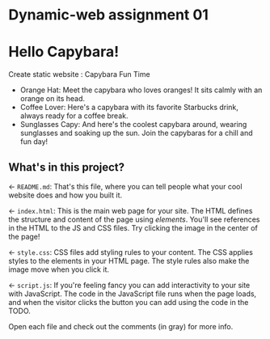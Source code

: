 # Dynamic-web assignment 01
# Hello Capybara!

Create static website : Capybara Fun Time
* Orange Hat: Meet the capybara who loves oranges! It sits calmly with an orange on its head.
* Coffee Lover: Here's a capybara with its favorite Starbucks drink, always ready for a coffee break.
* Sunglasses Capy: And here's the coolest capybara around, wearing sunglasses and soaking up the sun.
Join the capybaras for a chill and fun day!

## What's in this project?

← `README.md`: That's this file, where you can tell people what your cool website does and how you built it.

← `index.html`: This is the main web page for your site. The HTML defines the structure and content of the page using _elements_. You'll see references in the HTML to the JS and CSS files. Try clicking the image in the center of the page!

← `style.css`: CSS files add styling rules to your content. The CSS applies styles to the elements in your HTML page. The style rules also make the image move when you click it.

← `script.js`: If you're feeling fancy you can add interactivity to your site with JavaScript. The code in the JavaScript file runs when the page loads, and when the visitor clicks the button you can add using the code in the TODO.

Open each file and check out the comments (in gray) for more info.


